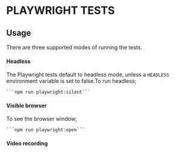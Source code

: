 # PLAYWRIGHT TESTS
## Usage
There are three supported modes of running the tests.
#### Headless
The Playwright tests default to headless mode, unless a `HEADLESS` environment variable is set to false.To run headless;

    ```npm run playwright:silent```
#### Visible browser
To see the browser window;

    ```npm run playwright:open```
#### Video recording
